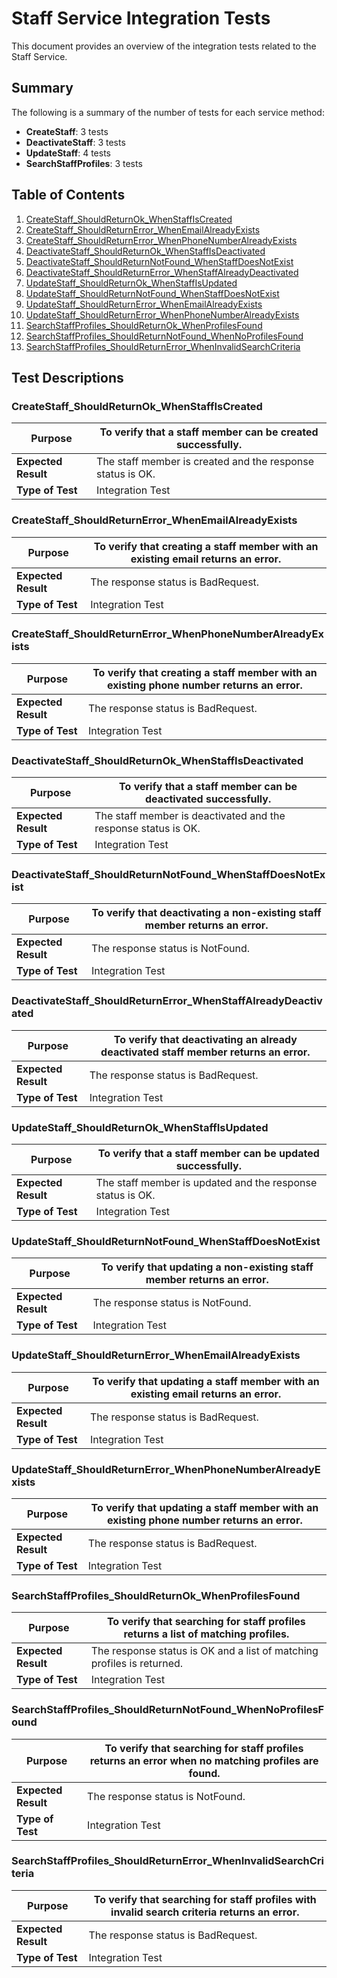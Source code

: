 # Staff Service Integration Tests

This document provides an overview of the integration tests related to the Staff Service.

## Summary

The following is a summary of the number of tests for each service method:

- **CreateStaff**: 3 tests
- **DeactivateStaff**: 3 tests
- **UpdateStaff**: 4 tests
- **SearchStaffProfiles**: 3 tests

## Table of Contents

1. [CreateStaff_ShouldReturnOk_WhenStaffIsCreated](#createstaff_shouldreturnok_whenstaffiscreated)
2. [CreateStaff_ShouldReturnError_WhenEmailAlreadyExists](#createstaff_shouldreturnerror_whenemailalreadyexists)
3. [CreateStaff_ShouldReturnError_WhenPhoneNumberAlreadyExists](#createstaff_shouldreturnerror_whenphonenumberalreadyexists)
4. [DeactivateStaff_ShouldReturnOk_WhenStaffIsDeactivated](#deactivatestaff_shouldreturnok_whenstaffisdeactivated)
5. [DeactivateStaff_ShouldReturnNotFound_WhenStaffDoesNotExist](#deactivatestaff_shouldreturnnotfound_whenstaffdoesnotexist)
6. [DeactivateStaff_ShouldReturnError_WhenStaffAlreadyDeactivated](#deactivatestaff_shouldreturnerror_whenstaffalreadydeactivated)
7. [UpdateStaff_ShouldReturnOk_WhenStaffIsUpdated](#updatestaff_shouldreturnok_whenstaffisupdated)
8. [UpdateStaff_ShouldReturnNotFound_WhenStaffDoesNotExist](#updatestaff_shouldreturnnotfound_whenstaffdoesnotexist)
9. [UpdateStaff_ShouldReturnError_WhenEmailAlreadyExists](#updatestaff_shouldreturnerror_whenemailalreadyexists)
10. [UpdateStaff_ShouldReturnError_WhenPhoneNumberAlreadyExists](#updatestaff_shouldreturnerror_whenphonenumberalreadyexists)
11. [SearchStaffProfiles_ShouldReturnOk_WhenProfilesFound](#searchstaffprofiles_shouldreturnok_whenprofilesfound)
12. [SearchStaffProfiles_ShouldReturnNotFound_WhenNoProfilesFound](#searchstaffprofiles_shouldreturnnotfound_whennoprofilesfound)
13. [SearchStaffProfiles_ShouldReturnError_WhenInvalidSearchCriteria](#searchstaffprofiles_shouldreturnerror_wheninvalidsearchcriteria)

## Test Descriptions

### CreateStaff_ShouldReturnOk_WhenStaffIsCreated

| **Purpose** | To verify that a staff member can be created successfully. |
|-------------|------------------------------------------------------------|
| **Expected Result** | The staff member is created and the response status is OK. |
| **Type of Test** | Integration Test |

### CreateStaff_ShouldReturnError_WhenEmailAlreadyExists

| **Purpose** | To verify that creating a staff member with an existing email returns an error. |
|-------------|-------------------------------------------------------------------------------|
| **Expected Result** | The response status is BadRequest. |
| **Type of Test** | Integration Test |

### CreateStaff_ShouldReturnError_WhenPhoneNumberAlreadyExists

| **Purpose** | To verify that creating a staff member with an existing phone number returns an error. |
|-------------|--------------------------------------------------------------------------------------|
| **Expected Result** | The response status is BadRequest. |
| **Type of Test** | Integration Test |

### DeactivateStaff_ShouldReturnOk_WhenStaffIsDeactivated

| **Purpose** | To verify that a staff member can be deactivated successfully. |
|-------------|---------------------------------------------------------------|
| **Expected Result** | The staff member is deactivated and the response status is OK. |
| **Type of Test** | Integration Test |

### DeactivateStaff_ShouldReturnNotFound_WhenStaffDoesNotExist

| **Purpose** | To verify that deactivating a non-existing staff member returns an error. |
|-------------|--------------------------------------------------------------------------|
| **Expected Result** | The response status is NotFound. |
| **Type of Test** | Integration Test |

### DeactivateStaff_ShouldReturnError_WhenStaffAlreadyDeactivated

| **Purpose** | To verify that deactivating an already deactivated staff member returns an error. |
|-------------|---------------------------------------------------------------------------------|
| **Expected Result** | The response status is BadRequest. |
| **Type of Test** | Integration Test |

### UpdateStaff_ShouldReturnOk_WhenStaffIsUpdated

| **Purpose** | To verify that a staff member can be updated successfully. |
|-------------|------------------------------------------------------------|
| **Expected Result** | The staff member is updated and the response status is OK. |
| **Type of Test** | Integration Test |

### UpdateStaff_ShouldReturnNotFound_WhenStaffDoesNotExist

| **Purpose** | To verify that updating a non-existing staff member returns an error. |
|-------------|-----------------------------------------------------------------------|
| **Expected Result** | The response status is NotFound. |
| **Type of Test** | Integration Test |

### UpdateStaff_ShouldReturnError_WhenEmailAlreadyExists

| **Purpose** | To verify that updating a staff member with an existing email returns an error. |
|-------------|-------------------------------------------------------------------------------|
| **Expected Result** | The response status is BadRequest. |
| **Type of Test** | Integration Test |

### UpdateStaff_ShouldReturnError_WhenPhoneNumberAlreadyExists

| **Purpose** | To verify that updating a staff member with an existing phone number returns an error. |
|-------------|--------------------------------------------------------------------------------------|
| **Expected Result** | The response status is BadRequest. |
| **Type of Test** | Integration Test |

### SearchStaffProfiles_ShouldReturnOk_WhenProfilesFound

| **Purpose** | To verify that searching for staff profiles returns a list of matching profiles. |
|-------------|---------------------------------------------------------------------------------|
| **Expected Result** | The response status is OK and a list of matching profiles is returned. |
| **Type of Test** | Integration Test |

### SearchStaffProfiles_ShouldReturnNotFound_WhenNoProfilesFound

| **Purpose** | To verify that searching for staff profiles returns an error when no matching profiles are found. |
|-------------|--------------------------------------------------------------------------------------------------|
| **Expected Result** | The response status is NotFound. |
| **Type of Test** | Integration Test |

### SearchStaffProfiles_ShouldReturnError_WhenInvalidSearchCriteria

| **Purpose** | To verify that searching for staff profiles with invalid search criteria returns an error. |
|-------------|-------------------------------------------------------------------------------------------|
| **Expected Result** | The response status is BadRequest. |
| **Type of Test** | Integration Test |